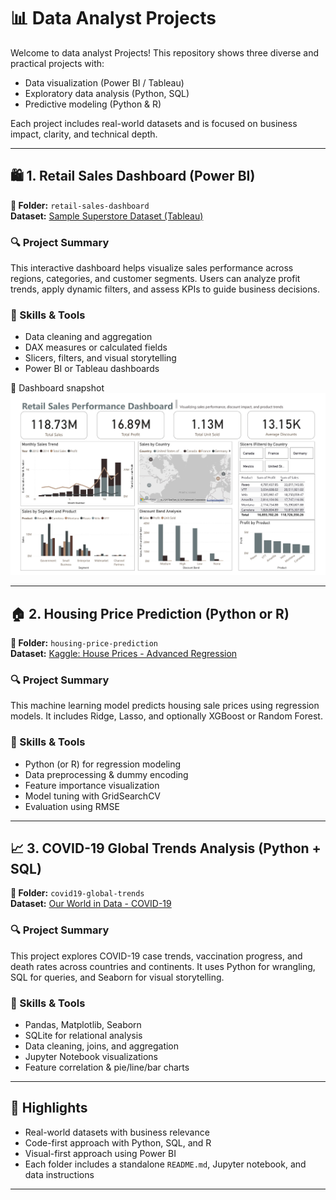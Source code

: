 # 📊 Data Analyst Projects

Welcome to data analyst Projects! This repository shows three diverse and practical projects with:

- Data visualization (Power BI / Tableau)
- Exploratory data analysis (Python, SQL)
- Predictive modeling (Python & R)

Each project includes real-world datasets and is focused on business impact, clarity, and technical depth.

---

## 🛍️ 1. Retail Sales Dashboard (Power BI)

**📁 Folder:** `retail-sales-dashboard`  
**Dataset:** [Sample Superstore Dataset (Tableau)](https://community.tableau.com/s/sample-superstore)

### 🔍 Project Summary
This interactive dashboard helps visualize sales performance across regions, categories, and customer segments. Users can analyze profit trends, apply dynamic filters, and assess KPIs to guide business decisions.

### 🧰 Skills & Tools
- Data cleaning and aggregation
- DAX measures or calculated fields
- Slicers, filters, and visual storytelling
- Power BI or Tableau dashboards

📸 Dashboard snapshot
![Dasboard](image/Dashboard.jpg)

---

## 🏠 2. Housing Price Prediction (Python or R)

**📁 Folder:** `housing-price-prediction`  
**Dataset:** [Kaggle: House Prices - Advanced Regression](https://www.kaggle.com/c/house-prices-advanced-regression-techniques)

### 🔍 Project Summary
This machine learning model predicts housing sale prices using regression models. It includes Ridge, Lasso, and optionally XGBoost or Random Forest.

### 🧰 Skills & Tools
- Python (or R) for regression modeling
- Data preprocessing & dummy encoding
- Feature importance visualization
- Model tuning with GridSearchCV
- Evaluation using RMSE

---

## 📈 3. COVID-19 Global Trends Analysis (Python + SQL)

**📁 Folder:** `covid19-global-trends`  
**Dataset:** [Our World in Data - COVID-19](https://ourworldindata.org/coronavirus)

### 🔍 Project Summary
This project explores COVID-19 case trends, vaccination progress, and death rates across countries and continents. It uses Python for wrangling, SQL for queries, and Seaborn for visual storytelling.

### 🧰 Skills & Tools
- Pandas, Matplotlib, Seaborn
- SQLite for relational analysis
- Data cleaning, joins, and aggregation
- Jupyter Notebook visualizations
- Feature correlation & pie/line/bar charts

---



## 🧠 Highlights

- Real-world datasets with business relevance  
- Code-first approach with Python, SQL, and R  
- Visual-first approach using Power BI  
- Each folder includes a standalone `README.md`, Jupyter notebook, and data instructions

---



